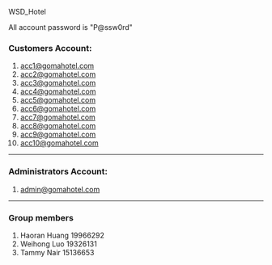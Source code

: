 WSD_Hotel

All account password is "P@ssw0rd"

### Customers Account: 

1. acc1@gomahotel.com
2. acc2@gomahotel.com
3. acc3@gomahotel.com
4. acc4@gomahotel.com
5. acc5@gomahotel.com
6. acc6@gomahotel.com
7. acc7@gomahotel.com
8. acc8@gomahotel.com
9. acc9@gomahotel.com
10. acc10@gomahotel.com

----

### Administrators Account:

1. admin@gomahotel.com

----

### Group members

1. Haoran Huang 	19966292
2. Weihong Luo       19326131
3. Tammy Nair         15136653











